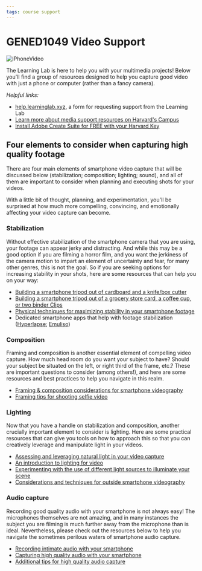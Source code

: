 ```yaml
---
tags: course support
---
```


# GENED1049 Video Support

![iPhoneVideo](https://files.slack.com/files-pri/T0HTW3H0V-F012SQHTM2P/48919811117_67efdcfe66_k.jpg?pub_secret=c395722040)

The Learning Lab is here to help you with your multimedia projects! Below you'll find a group of resources designed to help you capture good video with just a phone or computer (rather than a fancy camera).

*Helpful links:*
- [help.learninglab.xyz](https://airtable.com/shrTvxaEPbet2j9Bj), a form for requesting support from the Learning Lab
- [Learn more about media support resources on Harvard's Campus](http://harvardmedia.learninglab.xyz/)
- [Install Adobe Create Suite for FREE with your Harvard Key](https://harvard.service-now.com/ithelp/www.poetry.fas.harvard.edu?id=kb_article&sys_id=9f3244d3dba304d430ed1dca489619e0)


## Four elements to consider when capturing high quality footage

There are four main elements of smartphone video capture that will be discussed below (stabilization; composition; lighting; sound), and all of them are important to consider when planning and executing shots for your videos.

With a little bit of thought, planning, and experimentation, you'll be surprised at how much more compelling, convincing, and emotionally affecting your video capture can become.

### Stabilization

Without effective stabilization of the smartphone camera that you are using, your footage can appear jerky and distracting. And while this may be a good option if you are filming a horror film, and you want the jerkiness of the camera motion to impart an element of uncertainty and fear, for many other genres, this is not the goal. So if you are seeking options for increasing stability in your shots, here are some resources that can help you on your way:

* [Building a smartphone tripod out of cardboard and a knife/box cutter](https://www.youtube.com/watch?v=9zpGA6x4h50&feature=youtu.be)
* [Building a smartphone tripod out of a grocery store card, a coffee cup, or two binder Clips](https://www.youtube.com/embed/TTtJovKtujo)
* [Physical techniques for maximizing stability in your smartphone footage](https://www.youtube.com/embed/gzL4VmzXY5o)
* Dedicated smartphone apps that help with footage stabilization ([Hyperlapse](https://www.youtube.com/embed/bcUvUwv3aJM); [Emuliso](https://www.youtube.com/embed/EFisl0tG_qs))

### Composition

Framing and composition is another essential element of compelling video capture. How much head room do you want your subject to have? Should your subject be situated on the left, or right third of the frame, etc.? These are important questions to consider (among others!), and here are some resources and best practices to help you navigate in this realm.

* [Framing & composition considerations for smartphone videography](https://spark.adobe.com/page/qJHuu5kH4oXHr/)
* [Framing tips for shooting selfie video](https://www.youtube.com/embed/CHBguIlLga4)

### Lighting

Now that you have a handle on stabilization and composition, another crucially important element to consider is lighting. Here are some practical resources that can give you tools on how to approach this so that you can creatively leverage and manipulate light in your videos.

* [Assessing and leveraging natural light in your video capture](https://www.youtube.com/embed/ScEccuNE9vE)
* [An introduction to lighting for video](https://www.youtube.com/embed/flc5iP0KwTg)
* [Experimenting with the use of different light sources to illuminate your scene](https://player.vimeo.com/video/24641014?color=ffffff&title=0&byline=0&portrait=0)
* [Considerations and techniques for outside smartphone videography](https://www.youtube.com/embed/S6RMNRjN3gs)

### Audio capture

Recording good quality audio with your smartphone is not always easy! The microphones themselves are not amazing, and in many instances the subject you are filming is much further away from the microphone than is ideal. Nevertheless, please check out the resources below to help you navigate the sometimes perilous waters of smartphone audio capture.

* [Recording intimate audio with your smartphone](https://www.youtube.com/embed/gU3lZbgV7WY)
* [Capturing high quality audio with your smartphone](https://www.youtube.com/embed/4tFcUghQ3TI)
* [Additional tips for high quality audio capture](https://www.youtube.com/embed/mQQsBSzGD3E)

